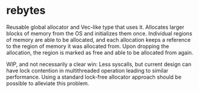 # rebytes

Reusable global allocator and Vec-like type that uses it. Allocates larger
blocks of memory from the OS and initializes them once. Individual regions of
memory are able to be allocated, and each allocation keeps a reference to the
region of memory it was allocated from. Upon dropping the allocation, the region
is marked as free and able to be allocated from again.

WIP, and not necessarily a clear win: Less syscalls, but current design can have
lock contention in multithreaded operation leading to similar performance. Using
a standard lock-free allocator approach should be possible to alleviate this
problem.
